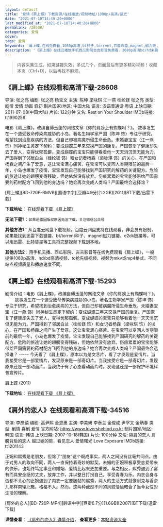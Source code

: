 ```yaml
---
layout: default
title: '爱情《肩上蝶》下载资源/在线播放/视频地址/1080p/高清/蓝光'
date: "2021-07-10T14:40:20+0800"
last_modified_at: "2021-07-10T14:40:20+0800"
permalink: /28608/
categories: 爱情
cover:
tags: 爱情
keywords: '肩上蝶,在线免费看,1080p高清,bt种子,torrent,百度云盘,magnet,磁力链,迅雷下载资源'
description: '《肩上蝶》在线云播放手机西瓜影院吉吉影音免费看，1080p高清bd/hd未删减完整版和tc抢先枪版，mkv/mp4格式，附带bt/torrent种子、magnet/磁力链、百度云盘、网盘资源迅雷下载链接'
---
```


>内容采集生成，如果链接失效，多试几个，页面最后有更多精彩视频！收藏本页（Ctrl+D)，以后再找不麻烦。


## 《肩上蝶》在线观看和高清下载-28608

导演: 张之亮 编剧: 张之亮 杨宝文 主演: 陈坤 梁咏琪 江一燕 桂纶镁 张之亮 类型: 剧情 爱情 动画 奇幻 制片国家/地区: 中国大陆 语言: 汉语普通话 粤语 上映日期: 2011-07-08(中国大陆) 片长: 122分钟 又名: Rest on Your Shoulder IMDb链接: tt1990256

电影《肩上蝶》，改编自傅玉蓬的网络文章《你的肩膀上有蝴蝶吗？》。 故事发生在一个遭受致命传染病威胁的小岛。著名生物学家严国（陈坤 饰）专注于研究，希望找到治愈疾病的方法，但自己却被病魔所侵生命垂危。未婚妻宝宝（江一燕 饰）同神秘生灵定下契约：变成蝴蝶三年来交换严国的康复。严国恢复了健康却失去了爱人，变得忧郁孤僻。变成蝴蝶的宝宝只能够看着他一天天消沉但无能为力。严国得到了邻居白兰（桂纶镁 饰）和女记者杨霖（梁咏琪 饰）的关心。在严国和杨霖之间产生了爱意，这让宝宝满心痛苦。在宝宝可以变回人类期限前的最后一年，小岛也爆发了疫情，宝宝发现自己能够找到严国研究的解药的关键配方。危险的旅途让她的翅膀变得残破，但她依然没有放弃。伤痕累累的宝宝能够带给严国需要的药材配方飞回到他的身边吗？她会再次变成人类吗？严国最终会选择谁？


[肩上蝶][BD-720P-RMVB][国语中字][豆瓣4.9分][1.2GB][2011][BT下载/迅雷下载]

**下载地址**： [在线观看下载 《肩上蝶》](https://www.btdx8.com/torrent/rest_on_your_shoulder_2011.html) 


**无法下载?**：`如果迅雷因版权原因无法下载，关注微信公众号 `

**其他方法1**：从百度云网盘下载视频，百度云网盘支持在线观看，非会员有限制，如果能找到迅雷下载链接、bt/torrent种子、magnet磁力链接、e2dk链接等，可以用迅雷、比特彗星等工具将完整视频下载到本地。

**其他方法2**：用手机云播、西瓜影院、吉吉影音等在线免费观看《肩上蝶》，一般提供1080p高清、hd/bd高清视频、tc抢先版视频，视频为mkv或mp4格式，不同站点视频质量和播放速度不同。


## 《肩上蝶》在线观看和高清下载-15293

剧情介绍：电影《肩上蝶》，改编自傅玉蓬的网络文章《你的肩膀上有蝴蝶吗？》。  　　故事发生在一个遭受致命传染病威胁的小岛。著名生物学家严国（陈坤 饰）专注于研究，希望找到治愈疾病的方法，但自己却被病魔所侵生命垂危。未婚妻宝宝（江一燕 饰）同神秘生灵定下契约：变成蝴蝶三年来交换严国的康复。严国恢复了健康却失去了爱人，变得忧郁孤僻。变成蝴蝶的宝宝只能够看着他一天天消沉但无能为力。严国得到了邻居白兰（桂纶镁 饰）和女记者杨霖（梁咏琪 饰）的关心。在严国和杨霖之间产生了爱意，这让宝宝满心痛苦。在宝宝可以变回人类期限前的最后一年，小岛也爆发了疫情，宝宝发现自己能够找到严国研究的解药的关键配方。危险的旅途让她的翅膀变得残破，但她依然没有放弃。伤痕累累的宝宝能够带给严国需要的药材配方飞回到他的身边吗？她会再次变成人类吗？严国最终会选择谁？ ----- 今天看了《肩上蝶》，原本以为是文艺片，看了才发现是爱情片。当我接受它是一部爱情片，发现原来是一部奇幻片。当我接受它是一部奇幻片，发现原来还是一部动画片。当我终于有了心态看动画片时，发现这还是一部保护环境科普宣传片。


肩上蝶 (2011)

**下载地址**： [在线观看下载 《肩上蝶》](https://www.btbtdy.me/btdy/dy4699.html) 


## 《肩外的恋人》在线观看和高清下载-34516

导演: 李彦禧 编剧: 高尹熙 金恩惠 主演: 李美妍 李泰兰 金俊成 尹宰文 金炳春 类型: 剧情 喜剧 爱情 官方网站: https://www.loversbehind.co.kr 制片国家/地区: 韩国 语言: 韩语 上映日期: 2007-10-18(韩国) 片长: 100分钟 又名: 隔肩的恋人 肩膀背后的恋人 越过她的肩，看见恋人 爱情曙光 Love Exposure IMDb链接: tt1201143

正婉和熙秀是老朋友，但除了“朋友”这个既成事实，两人之间没有丝毫共同点。由于对男人的取向不同，两人一直保持着奇妙的默契。未婚的正婉积极享受恋爱带来的快乐，也始终笃定事业和婚姻、爱情比起来更加重要。与之相反，熙秀遇到了富有而具安全感的丈夫，放弃工作，并以整日打扮自己，享受青春为乐。内衣合身与否都不关心的正婉遇到了内衣一定要服帖的熙秀，两人的生活方式就像耐克与香奈儿那样南辕北辙，格格不入。然而，这两种截然不同的风貌恰恰暗合了当今女性对生活的理解。


[肩外的恋人][BD-720P-MP4][韩语中字][豆瓣6.7分][1.6GB][2007][BT下载/迅雷下载]

**详情查看**： [《肩外的恋人》详情介绍](/movie/34516/)， **查看更多**：[本站资源大全](/movie/t/all/)

